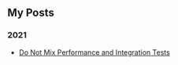 

## My Posts 
### 2021
- [Do Not Mix Performance and Integration Tests](https://nileshsalpe.github.io/2021/01/01/do-not-mix-performance-tests-and-e2e-tests)
